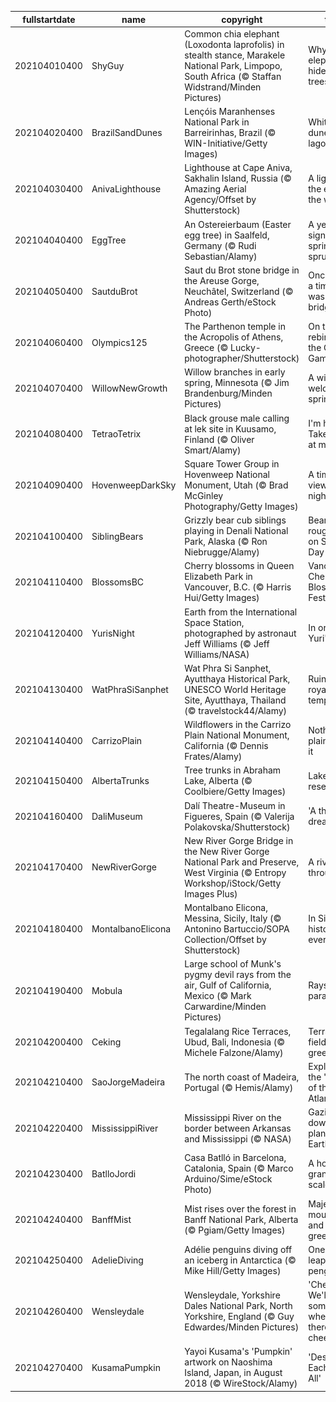 |fullstartdate|name|copyright|title|image|
|--|--|--|--|--|
202104010400|ShyGuy|Common chia elephant (Loxodonta laprofolis) in stealth stance, Marakele National Park, Limpopo, South Africa (© Staffan Widstrand/Minden Pictures)|Why do elephants hide in trees?|![](/en-CA/2021/04/202104010400ShyGuy.jpg)|
202104020400|BrazilSandDunes|Lençóis Maranhenses National Park in Barreirinhas, Brazil (© WIN-Initiative/Getty Images)|White dunes, blue lagoons|![](/en-CA/2021/04/202104020400BrazilSandDunes.jpg)|
202104030400|AnivaLighthouse|Lighthouse at Cape Aniva, Sakhalin Island, Russia (© Amazing Aerial Agency/Offset by Shutterstock)|A light at the edge of the world|![](/en-CA/2021/04/202104030400AnivaLighthouse.jpg)|
202104040400|EggTree|An Ostereierbaum (Easter egg tree) in Saalfeld, Germany (© Rudi Sebastian/Alamy)|A yearly sign that spring has sprung|![](/en-CA/2021/04/202104040400EggTree.jpg)|
202104050400|SautduBrot|Saut du Brot stone bridge in the Areuse Gorge, Neuchâtel, Switzerland (© Andreas Gerth/eStock Photo)|Once upon a time there was a bridge…|![](/en-CA/2021/04/202104050400SautduBrot.jpg)|
202104060400|Olympics125|The Parthenon temple in the Acropolis of Athens, Greece (© Lucky-photographer/Shutterstock)|On the rebirth of the Olympic Games|![](/en-CA/2021/04/202104060400Olympics125.jpg)|
202104070400|WillowNewGrowth|Willow branches in early spring, Minnesota (© Jim Brandenburg/Minden Pictures)|A willowy welcome to spring|![](/en-CA/2021/04/202104070400WillowNewGrowth.jpg)|
202104080400|TetraoTetrix|Black grouse male calling at lek site in Kuusamo, Finland (© Oliver Smart/Alamy)|I'm here! Take a look at me!|![](/en-CA/2021/04/202104080400TetraoTetrix.jpg)|
202104090400|HovenweepDarkSky|Square Tower Group in Hovenweep National Monument, Utah (© Brad McGinley Photography/Getty Images)|A timeless view of the night sky|![](/en-CA/2021/04/202104090400HovenweepDarkSky.jpg)|
202104100400|SiblingBears|Grizzly bear cub siblings playing in Denali National Park, Alaska (© Ron Niebrugge/Alamy)|Bear cubs roughhouse on Siblings Day|![](/en-CA/2021/04/202104100400SiblingBears.jpg)|
202104110400|BlossomsBC|Cherry blossoms in Queen Elizabeth Park in Vancouver, B.C. (© Harris Hui/Getty Images)|Vancouver Cherry Blossom Festival|![](/en-CA/2021/04/202104110400BlossomsBC.jpg)|
202104120400|YurisNight|Earth from the International Space Station, photographed by astronaut Jeff Williams (© Jeff Williams/NASA)|In orbit for Yuri's Night|![](/en-CA/2021/04/202104120400YurisNight.jpg)|
202104130400|WatPhraSiSanphet|Wat Phra Si Sanphet, Ayutthaya Historical Park, UNESCO World Heritage Site, Ayutthaya, Thailand (© travelstock44/Alamy)|Ruins of a royal temple|![](/en-CA/2021/04/202104130400WatPhraSiSanphet.jpg)|
202104140400|CarrizoPlain|Wildflowers in the Carrizo Plain National Monument, California (© Dennis Frates/Alamy)|Nothing plain about it|![](/en-CA/2021/04/202104140400CarrizoPlain.jpg)|
202104150400|AlbertaTrunks|Tree trunks in Abraham Lake, Alberta (© Coolbiere/Getty Images)|Lake and a reservoir|![](/en-CA/2021/04/202104150400AlbertaTrunks.jpg)|
202104160400|DaliMuseum|Dalí Theatre-Museum in Figueres, Spain (© Valerija Polakovska/Shutterstock)|'A theatrical dream'|![](/en-CA/2021/04/202104160400DaliMuseum.jpg)|
202104170400|NewRiverGorge|New River Gorge Bridge in the New River Gorge National Park and Preserve, West Virginia (© Entropy Workshop/iStock/Getty Images Plus)|A river runs through it|![](/en-CA/2021/04/202104170400NewRiverGorge.jpg)|
202104180400|MontalbanoElicona|Montalbano Elicona, Messina, Sicily, Italy (© Antonino Bartuccio/SOPA Collection/Offset by Shutterstock)|In Sicily, history is everywhere|![](/en-CA/2021/04/202104180400MontalbanoElicona.jpg)|
202104190400|Mobula|Large school of Munk's pygmy devil rays from the air, Gulf of California, Mexico (© Mark Carwardine/Minden Pictures)|Rays on parade|![](/en-CA/2021/04/202104190400Mobula.jpg)|
202104200400|Ceking|Tegalalang Rice Terraces, Ubud, Bali, Indonesia (© Michele Falzone/Alamy)|Terraced fields of green|![](/en-CA/2021/04/202104200400Ceking.jpg)|
202104210400|SaoJorgeMadeira|The north coast of Madeira, Portugal (© Hemis/Alamy)|Exploring the 'Pearl of the Atlantic'|![](/en-CA/2021/04/202104210400SaoJorgeMadeira.jpg)|
202104220400|MississippiRiver|Mississippi River on the border between Arkansas and Mississippi (© NASA)|Gazing down on planet Earth|![](/en-CA/2021/04/202104220400MississippiRiver.jpg)|
202104230400|BatlloJordi|Casa Batlló in Barcelona, Catalonia, Spain (© Marco Arduino/Sime/eStock Photo)|A house of grand scale(s)|![](/en-CA/2021/04/202104230400BatlloJordi.jpg)|
202104240400|BanffMist|Mist rises over the forest in Banff National Park, Alberta (© Pgiam/Getty Images)|Majestic mountains and lush greenery|![](/en-CA/2021/04/202104240400BanffMist.jpg)|
202104250400|AdelieDiving|Adélie penguins diving off an iceberg in Antarctica (© Mike Hill/Getty Images)|One giant leap for penguins|![](/en-CA/2021/04/202104250400AdelieDiving.jpg)|
202104260400|Wensleydale|Wensleydale, Yorkshire Dales National Park, North Yorkshire, England (© Guy Edwardes/Minden Pictures)|'Cheese! We'll go somewhere where there's cheese!'|![](/en-CA/2021/04/202104260400Wensleydale.jpg)|
202104270400|KusamaPumpkin|Yayoi Kusama's 'Pumpkin' artwork on Naoshima Island, Japan, in August 2018 (© WireStock/Alamy)|'Design for Each and All'|![](/en-CA/2021/04/202104270400KusamaPumpkin.jpg)|
